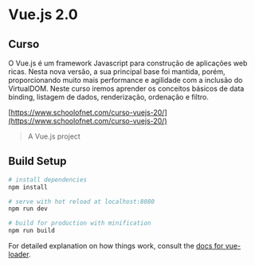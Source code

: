 # Vue.js 2.0

## Curso

O Vue.js é um framework Javascript para construção de aplicações web ricas. Nesta nova versão, a sua principal base foi mantida, porém, proporcionando muito mais performance e agilidade com a inclusão do VirtualDOM. Neste curso iremos aprender os conceitos básicos de data binding, listagem de dados, renderização, ordenação e filtro.

[https://www.schoolofnet.com/curso-vuejs-20/](https://www.schoolofnet.com/curso-vuejs-20/)

> A Vue.js project

## Build Setup

``` bash
# install dependencies
npm install

# serve with hot reload at localhost:8080
npm run dev

# build for production with minification
npm run build
```

For detailed explanation on how things work, consult the [docs for vue-loader](http://vuejs.github.io/vue-loader).
